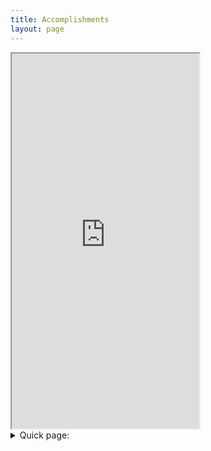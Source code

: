 ```yaml
---
title: Accomplishments
layout: page
---
```


<iframe class="scribd_iframe_embed" data-aspect-ratio="0.7729220222793488" data-auto-height="true" height="600" loading="lazy" src="https://www.scribd.com/embeds/493046695/content?start_page=1&view_mode=scroll&access_key=key-ZduaW3Kwa4lhO6prhjsF" tabindex="0" title="Trump’s Accomplishments as of August 2020"></iframe>

<details>
<summary>
Quick page:
</summary>
<ul>
<li>[Page 1](/index.html)</li>
<li>[Page 2](/page2/)</li>
</ul>
</details>
